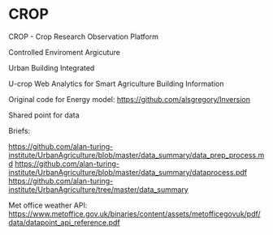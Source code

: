 # CROP
CROP - Crop Research Observation Platform

Controlled Enviroment Argicuture 

Urban Building Integrated 

U-crop
Web Analytics for Smart Agriculture Building Information

Original code for Energy model: 
https://github.com/alsgregory/Inversion


Shared point for data


Briefs: 

https://github.com/alan-turing-institute/UrbanAgriculture/blob/master/data_summary/data_prep_process.md
https://github.com/alan-turing-institute/UrbanAgriculture/blob/master/data_summary/dataprocess.pdf
https://github.com/alan-turing-institute/UrbanAgriculture/tree/master/data_summary


Met office weather API:
https://www.metoffice.gov.uk/binaries/content/assets/metofficegovuk/pdf/data/datapoint_api_reference.pdf
